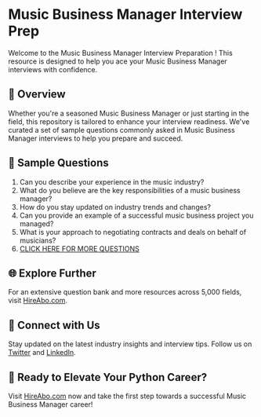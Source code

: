 # Music Business Manager Interview Prep

Welcome to the Music Business Manager Interview Preparation ! This resource is designed to help you ace your Music Business Manager interviews with confidence.

## 🚀 Overview

Whether you're a seasoned Music Business Manager or just starting in the field, this repository is tailored to enhance your interview readiness. We've curated a set of sample questions commonly asked in Music Business Manager interviews to help you prepare and succeed.

## 📝 Sample Questions

1. Can you describe your experience in the music industry?
2. What do you believe are the key responsibilities of a music business manager?
3. How do you stay updated on industry trends and changes?
4. Can you provide an example of a successful music business project you managed?
5. What is your approach to negotiating contracts and deals on behalf of musicians?
6. [CLICK HERE FOR MORE QUESTIONS](https://hireabo.com/job/16_1_48/Music%20Business%20Manager)

## 🌐 Explore Further

For an extensive question bank and more resources across 5,000 fields, visit [HireAbo.com](https://www.hireabo.com).

## 📱 Connect with Us

Stay updated on the latest industry insights and interview tips. Follow us on [Twitter](https://twitter.com/hireabo) and [LinkedIn](https://www.linkedin.com/in/hire-abo-3609972a8/).

## 🚀 Ready to Elevate Your Python Career?

Visit [HireAbo.com](https://www.hireabo.com) now and take the first step towards a successful Music Business Manager career!